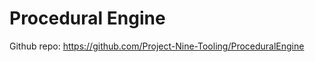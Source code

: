 # Procedural Engine

<!-- Provides visual-driven demos on a single page for marketing purpose -->

Github repo: https://github.com/Project-Nine-Tooling/ProceduralEngine